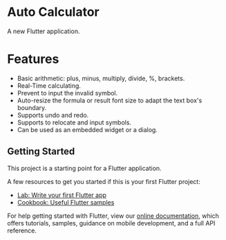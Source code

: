 # Auto Calculator 

A new Flutter application.

# Features
- Basic arithmetic: plus, minus, multiply, divide, %, brackets.
- Real-Time calculating.
- Prevent to input the invalid symbol.
- Auto-resize the formula or result font size to adapt the text box's boundary.
- Supports undo and redo.
- Supports to relocate and input symbols.
- Can be used as an embedded widget or a dialog.

## Getting Started

This project is a starting point for a Flutter application.

A few resources to get you started if this is your first Flutter project:

- [Lab: Write your first Flutter app](https://flutter.dev/docs/get-started/codelab)
- [Cookbook: Useful Flutter samples](https://flutter.dev/docs/cookbook)

For help getting started with Flutter, view our
[online documentation](https://flutter.dev/docs), which offers tutorials,
samples, guidance on mobile development, and a full API reference.
